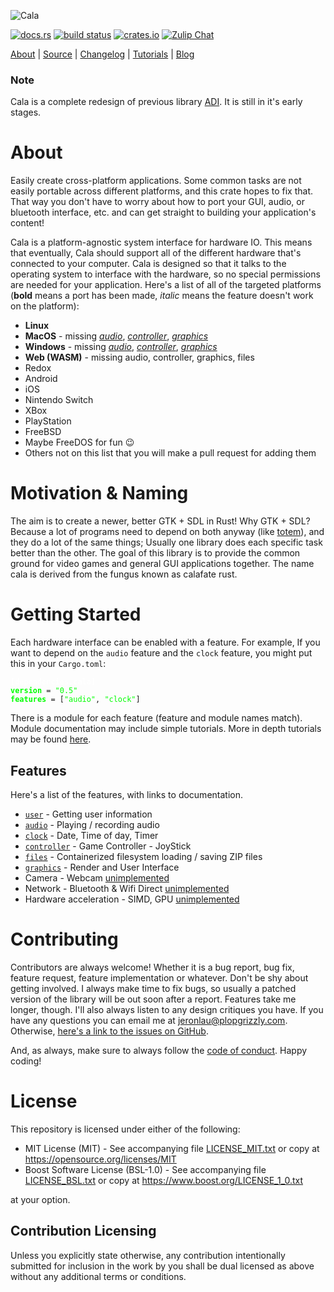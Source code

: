 ![Cala](https://libcala.github.io/logo.svg)

[![docs.rs](https://docs.rs/cala/badge.svg)](https://docs.rs/cala) [![build status](https://api.travis-ci.com/libcala/cala.svg?branch=master)](https://travis-ci.com/libcala/cala) [![crates.io](https://img.shields.io/crates/v/cala.svg)](https://crates.io/crates/cala) [![Zulip Chat](https://img.shields.io/badge/zulip-join_chat-darkgreen.svg)](https://cala.zulipchat.com/join/wkdkw53xb5htnchg8kqz0du0/)

[About](https://libcala.github.io/cala) | [Source](https://github.com/libcala/cala) | [Changelog](https://libcala.github.io/cala/changelog) | [Tutorials](https://libcala.github.io/tutorials) | [Blog](https://libcala.github.io)

### Note
Cala is a complete redesign of previous library [ADI]("https://crates.io/crates/adi").  It is still in it's early stages.

# About
Easily create cross-platform applications.  Some common tasks are not easily portable across different platforms, and this crate hopes to fix that.  That way you don't have to worry about how to port your GUI, audio, or bluetooth interface, etc. and can get straight to building your application's content!

Cala is a platform-agnostic system interface for hardware IO.  This means that eventually, Cala should support all of the different hardware that's connected to your computer.  Cala is designed so that it talks to the operating system to interface with the hardware, so no special permissions are needed for your application.  Here's a list of all of the targeted platforms (**bold** means a port has been made, *italic* means the feature doesn't work on the platform):

- **Linux**
- **MacOS** - missing [*audio*](https://github.com/libcala/cala/issues/5), [*controller*](https://github.com/libcala/cala/issues/7), [*graphics*](https://github.com/libcala/cala/issues/9)
- **Windows** - missing [*audio*](https://github.com/libcala/cala/issues/4), [*controller*](https://github.com/libcala/cala/issues/6), [*graphics*](https://github.com/libcala/cala/issues/8)
- **Web (WASM)** - missing audio, controller, graphics, files
- Redox
- Android
- iOS
- Nintendo Switch
- XBox
- PlayStation
- FreeBSD
- Maybe FreeDOS for fun 😉️
- Others not on this list that you will make a pull request for adding them

# Motivation & Naming
The aim is to create a newer, better GTK + SDL in Rust!  Why GTK + SDL?  Because a lot of programs need to depend on both anyway (like [totem](https://en.wikipedia.org/wiki/Totem_Video_Player)), and they do a lot of the same things; Usually one library does each specific task better than the other.  The goal of this library is to provide the common ground for video games and general GUI applications together.  The name cala is derived from the fungus known as calafate rust.

# Getting Started
Each hardware interface can be enabled with a feature.  For example, If you
want to depend on the `audio` feature and the `clock`
feature, you might put this in your `Cargo.toml`:

<!--
```toml
[dependencies.cala]
version = "0.5"
features = ["audio", "clock"]
```
-->

<p style="width:100%"><pre lang="toml"><code><span style="color:#FFF;font-weight:bold;">[dependencies.cala]</span>
<span style="color:#0F0;font-weight:bold;">version</span> = <span style="color:#0F0">"0.5"</span>
<span style="color:#0F0;font-weight:bold;">features</span> = [<span style="color:#0F0">"audio"</span>, <span style="color:#0F0">"clock"</span>]</code></pre></p>

There is a module for each feature (feature and module names match).  Module documentation may include simple tutorials.  More in depth tutorials may be
found [here](https://libcala.github.io/tutorials).

## Features
Here's a list of the features, with links to documentation.

- [`user`](https://docs.rs/cala/0.5.0/cala/user/index.html) - Getting user information
- [`audio`](https://docs.rs/cala/0.5.0/cala/audio/index.html) - Playing / recording audio
- [`clock`](https://docs.rs/cala/0.5.0/cala/clock/index.html) - Date, Time of day, Timer
- [`controller`](https://docs.rs/cala/0.5.0/cala/controller/index.html) - Game Controller - JoyStick
- [`files`](https://docs.rs/cala/0.5.0/cala/files/index.html) - Containerized filesystem loading / saving ZIP files
- [`graphics`](https://docs.rs/cala/0.5.0/cala/graphics/index.html) - Render and User Interface
- Camera - Webcam [unimplemented](https://github.com/libcala/cala/issues/1)
- Network - Bluetooth & Wifi Direct [unimplemented](https://github.com/libcala/cala/issues/10)
- Hardware acceleration - SIMD, GPU [unimplemented](https://github.com/libcala/cala/issues/11)

# Contributing
Contributors are always welcome!  Whether it is a bug report, bug fix, feature request, feature implementation or whatever.  Don't be shy about getting involved.  I always make time to fix bugs, so usually a patched version of the library will be out soon after a report.  Features take me longer, though.  I'll also always listen to any design critiques you have.  If you have any questions you can email me at jeronlau@plopgrizzly.com.  Otherwise, [here's a link to the issues on GitHub](https://github.com/libcala/cala/issues).

And, as always, make sure to always follow the [code of conduct](https://github.com/libcala/cala/blob/master/CODEOFCONDUCT.md).  Happy coding!

# License
This repository is licensed under either of the following:

- MIT License (MIT) - See accompanying file [LICENSE_MIT.txt](https://github.com/libcala/cala/blob/master/LICENSE_MIT.txt) or copy at https://opensource.org/licenses/MIT
- Boost Software License (BSL-1.0) - See accompanying file [LICENSE_BSL.txt](https://github.com/libcala/cala/blob/master/LICENSE_BSL.txt) or copy at https://www.boost.org/LICENSE_1_0.txt

at your option.

## Contribution Licensing
Unless you explicitly state otherwise, any contribution intentionally submitted for inclusion in the work by you shall be dual licensed as above without any additional terms or conditions.
